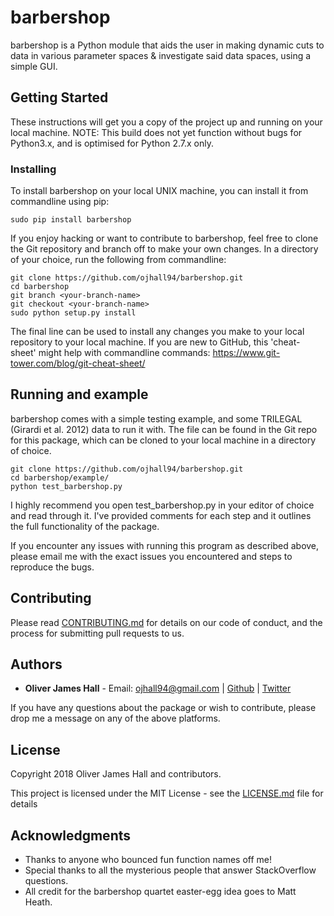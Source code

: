 # barbershop

barbershop is a Python module that aids the user in making dynamic cuts to data in various parameter spaces & investigate said data spaces, using a simple GUI.

## Getting Started

These instructions will get you a copy of the project up and running on your local machine.
NOTE: This build does not yet function without bugs for Python3.x, and is optimised for Python 2.7.x only.

### Installing

To install barbershop on your local UNIX machine, you can install it from commandline using pip:

```
sudo pip install barbershop
```

If you enjoy hacking or want to contribute to barbershop, feel free to clone the Git repository and branch off to make your own changes.
In a directory of your choice, run the following from commandline:

```
git clone https://github.com/ojhall94/barbershop.git
cd barbershop
git branch <your-branch-name>
git checkout <your-branch-name>
sudo python setup.py install
```
The final line can be used to install any changes you make to your local repository to your local machine.
If you are new to GitHub, this 'cheat-sheet' might help with commandline commands: https://www.git-tower.com/blog/git-cheat-sheet/

## Running and example

barbershop comes with a simple testing example, and some TRILEGAL (Girardi et al. 2012) data to run it with.
The file can be found in the Git repo for this package, which can be cloned to your local machine in a directory of choice.


```
git clone https://github.com/ojhall94/barbershop.git
cd barbershop/example/
python test_barbershop.py
```

I highly recommend you open test_barbershop.py in your editor of choice and read through it.
I've provided comments for each step and it outlines the full functionality of the package.

If you encounter any issues with running this program as described above, please email me with the
exact issues you encountered and steps to reproduce the bugs.


## Contributing

Please read [CONTRIBUTING.md](CONTRIBUTING.md) for details on our code of conduct, and the process for submitting pull requests to us.


## Authors

* **Oliver James Hall** - Email: ojhall94@gmail.com | [Github](https://github.com/ojhall94) | [Twitter](https://www.twitter.com/ojhall94)

If you have any questions about the package or wish to contribute, please drop me a message on any of the above platforms.

## License

Copyright 2018 Oliver James Hall and contributors.

This project is licensed under the MIT License - see the [LICENSE.md](LICENSE.md) file for details

## Acknowledgments

* Thanks to anyone who bounced fun function names off me!
* Special thanks to all the mysterious people that answer StackOverflow questions.
* All credit for the barbershop quartet easter-egg idea goes to Matt Heath.
